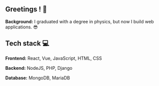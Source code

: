 ## Greetings ! 👋

**Background:** I graduated with a degree in physics, but now I build web applications. 😎

## Tech stack 💻

**Frontend:** React, Vue, JavaScript, HTML, CSS

**Backend:** NodeJS, PHP, Django

**Database:** MongoDB, MariaDB
